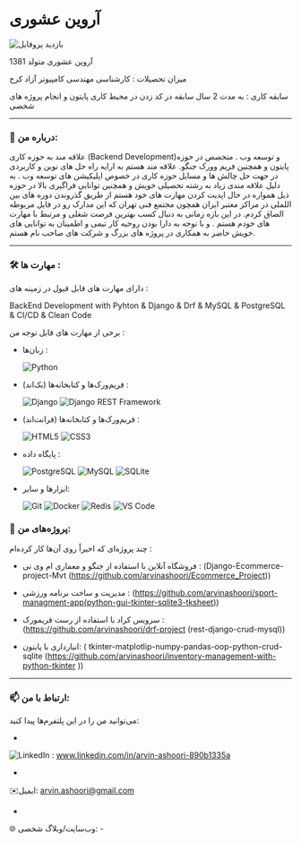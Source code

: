 #    آروین عشوری

<p align="left"> <img src="https://komarev.com/ghpvc/?username=arvinashoori&label=Profile%20views&color=0e75b6&style=flat" alt="بازدید پروفایل" /> </p>
آروین عشوری متولد 1381  

میزان تحصیلات : کارشناسی مهندسی کامپیوتر آزاد کرج

سابقه کاری : به مدت 2 سال سابقه در کد زدن در محیط کاری پایتون و انجام پروژه های شخصی 

---

### 🚀 درباره من:

علاقه مند به حوزه کاری (Backend Development)و توسعه وب .
متخصص در حوزه  پایتون و همچنین فریم وورک جنگو.
علاقه مند هستم به ارایه راه حل های نوین و کاربردی در جهت حل چالش ها و مسايل حوزه کاری در خصوص اپلیکیشن های توسعه وب .
 به دلیل علاقه مندی زیاد به رشته تحصیلی خویش  و همچنین توانایی فراگیری بالا در حوزه ذیل همواره در حال اپدیت کردن مهارت های خود هستم از طریق گذروندن دوره های بین اللملی در مراکز معتبر ایران همچون مجتمع فنی تهران که این مدارک رو در فایل  مربوطه الصاق کردم.
 در این بازه زمانی به دنبال کسب بهترین فرصت شغلی و مرتبط با مهارت های خودم هستم .
  و با توجه به  دارا بودن روحیه کار تیمی و اطمینان به توانایی های خویش حاضر به همکاری در پروژه های بزرگ و شرکت های صاحب نام هستم.



---

### 🛠️ مهارت ها  :
   دارای مهارت های قابل قبول در زمینه های :

  BackEnd Development with Pyhton & Django & Drf & MySQL & PostgreSQL & CI/CD & Clean Code



   برخی از مهارت های قابل توجه من :  

*  زبان‌ها :  

    ![Python](https://img.shields.io/badge/Python-3776AB?style=for-the-badge&logo=python&logoColor=white)
   
* فریم‌ورک‌ها و کتابخانه‌ها (بک‌اند)  :   

    ![Django](https://img.shields.io/badge/Django-092E20?style=for-the-badge&logo=django&logoColor=white)
    ![Django REST Framework](https://img.shields.io/badge/DRF-A30000?style=for-the-badge&logo=django&logoColor=white)
   
*  فریم‌ورک‌ها و کتابخانه‌ها (فرانت‌اند)  : 


    ![HTML5](https://img.shields.io/badge/HTML5-E34F26?style=for-the-badge&logo=html5&logoColor=white)
    ![CSS3](https://img.shields.io/badge/CSS3-1572B6?style=for-the-badge&logo=css3&logoColor=white)

* پایگاه داده  : 

  
    ![PostgreSQL](https://img.shields.io/badge/PostgreSQL-316192?style=for-the-badge&logo=postgresql&logoColor=white)
    ![MySQL](https://img.shields.io/badge/MySQL-4479A1?style=for-the-badge&logo=mysql&logoColor=white)  ![SQLite](https://img.shields.io/badge/SQLite-003B57?style=for-the-badge&logo=sqlite&logoColor=white)
 
* ابزارها و سایر:  


    ![Git](https://img.shields.io/badge/Git-F05032?style=for-the-badge&logo=git&logoColor=white)
    ![Docker](https://img.shields.io/badge/Docker-2496ED?style=for-the-badge&logo=docker&logoColor=white)
    ![Redis](https://img.shields.io/badge/Redis-DC382D?style=for-the-badge&logo=redis&logoColor=white)  ![VS Code](https://img.shields.io/badge/VS_Code-007ACC?style=for-the-badge&logo=visualstudiocode&logoColor=white)  
 
    

### 🔭 پروژه‌های  من:

  چند پروژه‌ای که اخیراً روی آن‌ها کار کرده‌ام  :

* فروشگاه آنلاین با استفاده از جنگو و معماری ام وی تی :  (Django-Ecommerce-project-Mvt (https://github.com/arvinashoori/Ecommerce_Project))

* مدیریت و ساخت برنامه ورزشی :  (https://github.com/arvinashoori/sport-managment-app(python-gui-tkinter-sqlite3-tksheet))

* سرویس  کراد با استفاده از رست فریمورک : (https://github.com/arvinashoori/drf-project (rest-django-crud-mysql))


* انبارداری با پایتون:    ( tkinter-matplotlip-numpy-pandas-oop-python-crud-sqlite (https://github.com/arvinashoori/inventory-management-with-python-tkinter ))



---

### 📫 ارتباط با من:

می‌توانید من را در این پلتفرم‌ها پیدا کنید:

*   
![LinkedIn](https://img.shields.io/badge/LinkedIn-0077B5?style=for-the-badge&logo=linkedin&logoColor=white)  :  www.linkedin.com/in/arvin-ashoori-890b1335a




*   
✉️ایمیل:   arvin.ashoori@gmail.com

* 

🌐 وب‌سایت/وبلاگ شخصی:  -

